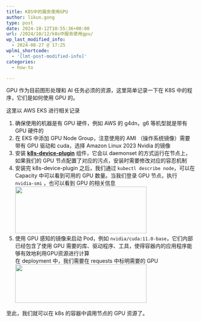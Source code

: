 ```yaml
---
title: K8S中的服务使用GPU
author: likun.gong
type: post
date: 2024-10-12T10:55:36+00:00
url: /2024/10/12/k8s中服务使用gpu/
wp_last_modified_info:
  - 2024-08-27 @ 17:25
wplmi_shortcode:
  - '[lmt-post-modified-info]'
categories:
  - how-to

---
```

GPU 作为目前图形处理和 AI 任务必须的资源，这里简单记录一下在 K8S 中的程序，它们是如何使用 GPU 的。

这里以 AWS EKS 进行相关记录

<ol class="wp-block-list">
  <li class="has-medium-font-size">
    确保使用的机器是有 GPU 硬件，例如 AWS 的 g4dn，g6 等机型就是带有 GPU 硬件的
  </li>
  <li>
    在 EKS 中添加 GPU Node Group，注意使用的 AMI （操作系统镜像）需要带有 GPU 驱动和 cuda，选择 Amazon Linux 2023 Nvidia 的镜像
  </li>
  <li>
    安装 <a href="https://github.com/NVIDIA/k8s-device-plugin"><strong>k8s-device-plugin</strong></a> 组件，它会以 daemonset 的方式运行在节点上，如果我们的 GPU 节点配置了对应的污点，安装时需要修改对应的容忍机制
  </li>
  <li>
    安装完 k8s-device-plugin 之后，我们通过 <code>kubectl describe node</code>，可以在 Capacity 中可以看到可用的 GPU 数量。当我们登录 GPU 节点，执行 <code>nvidia-smi</code> ，也可以看到 GPU 的相关信息<br /><img loading="lazy" decoding="async" width="350" height="125" class="wp-image-255" style="width: 350px;" src="https://glog.likungong.com/wp-content/uploads/2024/10/20241012-181352.jpeg" alt="" srcset="https://glog.likungong.com/wp-content/uploads/2024/10/20241012-181352.jpeg 848w, https://glog.likungong.com/wp-content/uploads/2024/10/20241012-181352-300x107.jpeg 300w, https://glog.likungong.com/wp-content/uploads/2024/10/20241012-181352-768x274.jpeg 768w" sizes="auto, (max-width: 350px) 100vw, 350px" />
  </li>
  <li>
    使用 GPU 感知的镜像来启动 Pod，例如 <code>nvidia/cuda:11.0-base</code>，它们内部已经包含了使用 GPU 需要的库、驱动程序、工具，使得容器内的应用程序能够有效地利用GPU资源进行计算<br />在 deployment 中，我们需要在 requests 中标明需要的 GPU<br /><img loading="lazy" decoding="async" width="350" height="103" class="wp-image-256" style="width: 350px;" src="https://glog.likungong.com/wp-content/uploads/2024/10/20241012-181532.jpeg" alt="" srcset="https://glog.likungong.com/wp-content/uploads/2024/10/20241012-181532.jpeg 786w, https://glog.likungong.com/wp-content/uploads/2024/10/20241012-181532-300x89.jpeg 300w, https://glog.likungong.com/wp-content/uploads/2024/10/20241012-181532-768x227.jpeg 768w" sizes="auto, (max-width: 350px) 100vw, 350px" />
  </li>
</ol>

至此，我们就可以在 k8s 的容器中调用节点的 GPU 资源了。
